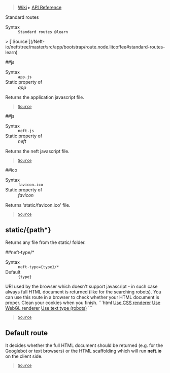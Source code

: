 > [Wiki](Home) ▸ [API Reference](API-Reference)

Standard routes
<dl><dt>Syntax</dt><dd><code>Standard routes @learn</code></dd></dl>
> [`Source`](/Neft-io/neft/tree/master/src/app/bootstrap/route.node.litcoffee#standard-routes-learn)

##js
<dl><dt>Syntax</dt><dd><code>app.js</code></dd><dt>Static property of</dt><dd><i>app</i></dd></dl>
Returns the application javascript file.

> [`Source`](/Neft-io/neft/tree/master/src/app/bootstrap/route.node.litcoffee#appjs)

##js
<dl><dt>Syntax</dt><dd><code>neft.js</code></dd><dt>Static property of</dt><dd><i>neft</i></dd></dl>
Returns the neft javascript file.

> [`Source`](/Neft-io/neft/tree/master/src/app/bootstrap/route.node.litcoffee#neftjs)

##ico
<dl><dt>Syntax</dt><dd><code>favicon.ico</code></dd><dt>Static property of</dt><dd><i>favicon</i></dd></dl>
Returns 'static/favicon.ico' file.

> [`Source`](/Neft-io/neft/tree/master/src/app/bootstrap/route.node.litcoffee#faviconico)

## static/{path*}

Returns any file from the static/ folder.

##neft-type/*
<dl><dt>Syntax</dt><dd><code>neft-type={type}/&#x2A;</code></dd><dt>Default</dt><dd><code>{type}</code></dd></dl>
URI used by the browser which doesn't support javascript - in such case always
full HTML document is returned (like for the searching robots).
You can use this route in a browser to check whether your HTML document is proper.
Clean your cookies when you finish.
```html
<a href="/neft-type=app/">Use CSS renderer</a>
<a href="/neft-type=game/">Use WebGL renderer</a>
<a href="/neft-type=text/">Use text type (robots)</a>
```

> [`Source`](/Neft-io/neft/tree/master/src/app/bootstrap/route.node.litcoffee#nefttypetype)

## Default route

It decides whether the full HTML document should be returned (e.g. for the Googlebot or
text browsers) or the HTML scaffolding which will run **neft.io** on the client side.

> [`Source`](/Neft-io/neft/tree/master/src/app/bootstrap/route.node.litcoffee#default-route)

